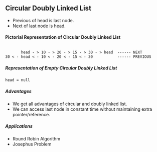 ## Circular Doubly Linked List

- Previous of head is last node.
- Next of last node is head.

#### Pictorial Representation of Circular Doubly Linked List

 ```text

        head - > 10 - > 20 - > 15 - > 30 - > head  ------ NEXT
 30 < - head < - 10 < - 20 < - 15 < - 30           ------ PREVIOUS

 ```

##### Representation of Empty Circular Doubly Linked List

 ```text
head = null 
```

##### Advantages  

- We get all advantages of circular and doubly linked list.
- We can access last node in constant time without maintaining extra pointer/reference.

##### Applications

- Round Robin Algorithm
- Josephus Problem
